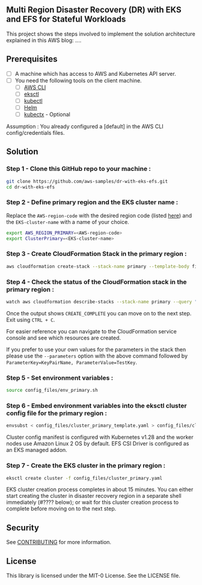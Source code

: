 ## Multi Region Disaster Recovery (DR) with EKS and EFS for Stateful Workloads

This project shows the steps involved to implement the solution architecture explained in this AWS blog: ....

## Prerequisites

- [ ] A machine which has access to AWS and Kubernetes API server.
- [ ] You need the following tools on the client machine.
	- [ ] [AWS CLI](https://docs.aws.amazon.com/cli/latest/userguide/cli-chap-install.html)
   	- [ ] [eksctl](https://eksctl.io/installation/)
  	- [ ] [kubectl](https://docs.aws.amazon.com/eks/latest/userguide/install-kubectl.html)
  	- [ ] [Helm](https://helm.sh/docs/intro/install/)
  	- [ ] [kubectx](https://github.com/ahmetb/kubectx) - Optional
     
Assumption : You already configured a [default] in the AWS CLI config/credentials files.

## Solution

### Step 1 - Clone this GitHub repo to your machine :

```bash
git clone https://github.com/aws-samples/dr-with-eks-efs.git
cd dr-with-eks-efs
```
### Step 2 - Define primary region and the EKS cluster name :

Replace the `AWS-region-code` with the desired region code (listed [here](https://docs.aws.amazon.com/AWSEC2/latest/UserGuide/using-regions-availability-zones.html#concepts-available-regions)) and the `EKS-cluster-name` with a name of your choice.

```bash
export AWS_REGION_PRIMARY=<AWS-region-code>
export ClusterPrimary=<EKS-cluster-name>
```

### Step 3 - Create CloudFormation Stack in the primary region : 

```bash
aws cloudformation create-stack --stack-name primary --template-body file://template/cfn_primary.yaml --region $AWS_REGION_PRIMARY
```

### Step 4 - Check the status of the CloudFormation stack in the primary region :

```bash
watch aws cloudformation describe-stacks --stack-name primary --query "Stacks[0].StackStatus" --output text --region $AWS_REGION_PRIMARY
```

Once the output shows `CREATE_COMPLETE` you can move on to the next step. Exit using `CTRL + C`. 

For easier reference you can navigate to the CloudFormation service console and see which resources are created. 

If you prefer to use your own values for the parameters in the stack then please use the `--parameters` option with the above command followed by `ParameterKey=KeyPairName, ParameterValue=TestKey`.

### Step 5 - Set environment variables :

```bash
source config_files/env_primary.sh
```

### Step 6 - Embed environment variables into the eksctl cluster config file for the primary region :

```bash
envsubst < config_files/cluster_primary_template.yaml > config_files/cluster_primary.yaml
```

Cluster config manifest is configured with Kubernetes v1.28 and the worker nodes use Amazon Linux 2 OS by default. EFS CSI Driver is configured as an EKS managed addon.

### Step 7 - Create the EKS cluster in the primary region : 

```bash
eksctl create cluster -f config_files/cluster_primary.yaml
```

EKS cluster creation process completes in about 15 minutes. You can either start creating the cluster in disaster recovery region in a separate shell immediately (#???? below); or wait for this cluster creation process to complete before moving on to the next step.

## Security

See [CONTRIBUTING](CONTRIBUTING.md#security-issue-notifications) for more information.

## License

This library is licensed under the MIT-0 License. See the LICENSE file.

